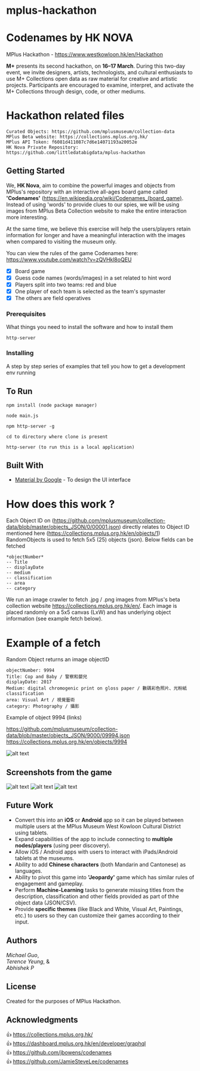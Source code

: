 # mplus-hackathon

# Codenames by HK NOVA

MPlus Hackathon - https://www.westkowloon.hk/en/Hackathon

**M+** presents its second hackathon, on **16–17 March**. During this two-day event, we invite designers, artists, technologists, and cultural enthusiasts to use M+ Collections open data as raw material for creative and artistic projects. Participants are encouraged to examine, interpret, and activate the M+ Collections through design, code, or other mediums.

# Hackathon related files
```
Curated Objects: https://github.com/mplusmuseum/collection-data
MPlus Beta website: https://collections.mplus.org.hk/
MPlus API Token: f6081d411087c7d6e14071193a20052e
HK Nova Private Repository: https://github.com/littledatabigdata/mplus-hackathon
```

## Getting Started

We, **HK Nova**, aim to combine the powerful images and objects from MPlus's repository with an interactive all-ages board game called **'Codenames'** (https://en.wikipedia.org/wiki/Codenames_(board_game). Instead of using 'words' to provide clues to our spies, we will be using images from MPlus Beta Collection website to make the entire interaction more interesting. 

At the same time, we believe this exercise will help the users/players retain information for longer and have a meaningful interaction with the images when compared to visiting the museum only. 

You can view the rules of the game Codenames here: https://www.youtube.com/watch?v=zQVHkl8oQEU

- [x] Board game
- [x] Guess code names (words/images) in a set related to hint word
- [x] Players split into two teams: red and blue
- [x] One player of each team is selected as the team's spymaster 
- [x] The others are field operatives

### Prerequisites

What things you need to install the software and how to install them

```
http-server
```

### Installing

A step by step series of examples that tell you how to get a development env running


## To Run
```
npm install (node package manager)
```
```
node main.js
```
```
npm http-server -g
```
```
cd to directory where clone is present
```
```
http-server (to run this is a local application)
```

## Built With

* [Material by Google](https://material.io/develop/web/components) - To design the UI interface

# How does this work ?
Each Object ID on (https://github.com/mplusmuseum/collection-data/blob/master/objects_JSON/0/00001.json) directly relates to Object ID mentioned here (https://collections.mplus.org.hk/en/objects/1)
RandomObjects is used to fetch 5x5 (25) objects (json). Below fields can be fetched

```
*objectNumber*
-- Title
-- displayDate
-- medium
-- classification
-- area
-- category
```

We run an image crawler to fetch .jpg / .png images from MPlus's beta collection website https://collections.mplus.org.hk/en/. Each image is placed randomly on a 5x5 canvas (LxW) and has underlying object information (see example fetch below). 

# Example of a fetch

Random Object returns an image objectID

```
objectNumber: 9994
Title: Cop and Baby / 警察和嬰兒
displayDate: 2017
Medium: digital chromogenic print on gloss paper / 數碼彩色照片、光粉紙
classification
area: Visual Art / 視覺藝術
category: Photography / 攝影
```
Example of object 9994 (links)

https://github.com/mplusmuseum/collection-data/blob/master/objects_JSON/9000/09994.json
https://collections.mplus.org.hk/en/objects/9994

![alt text](https://res.cloudinary.com/mplustms//image/upload/w_600/v1550183929/j5kxiaglrpdscnirueg7.jpg)

## Screenshots from the game

![alt text](https://ibb.co/kxzxX3m)
![alt text](https://ibb.co/Ns35WmB)
![alt text](https://ibb.co/93ybtfY)


## Future Work
* Convert this into an **iOS** or **Android** app so it can be played between multiple users at the MPlus Museum West Kowloon Cultural District using tablets.
* Expand capabilities of the app to include connecting to **multiple nodes/players** (using peer discovery).
* Allow iOS / Android apps with users to interact with iPads/Android tablets at the museums.
* Ability to add **Chinese characters** (both Mandarin and Cantonese) as languages.
* Ability to pivot this game into **'Jeopardy'** game which has similar rules of engagement and gameplay.
* Perform **Machine-Learning** tasks to generate missing titles from the description, classification and other fields provided as part of thhe object data (JSON/CSV).
* Provide **specific themes** (like Black and White, Visual Art, Paintings, etc.) to users so they can customize their games according to their input.


## Authors

*Michael Guo*, <br/>
*Terence Yeung*, & <br/>
*Abhishek P*

## License

Created for the purposes of MPlus Hackathon. 

## Acknowledgments
:+1: https://collections.mplus.org.hk/ <br/>
:+1: https://dashboard.mplus.org.hk/en/developer/graphql <br/>
:+1: https://github.com/jbowens/codenames <br/>
:+1: https://github.com/JamieSteveLee/codenames <br/>
